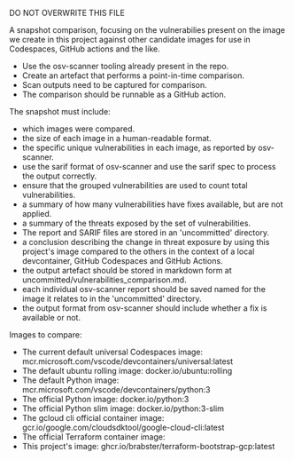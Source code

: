 DO NOT OVERWRITE THIS FILE

A snapshot comparison, focusing on the vulnerabilies present on the image we create in this project against other candidate images for use in Codespaces, GitHub actions and the like.

- Use the osv-scanner tooling already present in the repo.
- Create an artefact that performs a point-in-time comparison.
- Scan outputs need to be captured for comparison.
- The comparison should be runnable as a GitHub action.

The snapshot must include:
- which images were compared.
- the size of each image in a human-readable format.
- the specific unique vulnerabilities in each image, as reported by osv-scanner.
- use the sarif format of osv-scanner and use the sarif spec to process the output correctly.
- ensure that the grouped vulnerabilities are used to count total vulnerabilities.
- a summary of how many vulnerabilities have fixes available, but are not applied.
- a summary of the threats exposed by the set of vulnerabilities.
- The report and SARIF files are stored in an 'uncommitted' directory.
- a conclusion describing the change in threat exposure by using this project's image compared to the others in the context of a local devcontainer, GitHub Codespaces and GitHub Actions.
- the output artefact should be stored in markdown form at uncommitted/vulnerabilities_comparison.md.
- each individual osv-scanner report should be saved named for the image it relates to in the 'uncommitted' directory.
- the output format from osv-scanner should include whether a fix is available or not.

Images to compare:
- The current default universal Codespaces image: mcr.microsoft.com/vscode/devcontainers/universal:latest
- The default ubuntu rolling image: docker.io/ubuntu:rolling
- The default Python image: mcr.microsoft.com/vscode/devcontainers/python:3
- The official Python image: docker.io/python:3
- The official Python slim image: docker.io/python:3-slim
- The gcloud cli official container image: gcr.io/google.com/cloudsdktool/google-cloud-cli:latest
- The official Terraform container image: 
- This project's image: ghcr.io/brabster/terraform-bootstrap-gcp:latest

